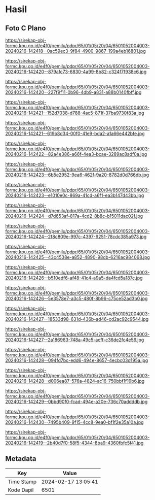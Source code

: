 # Hasil

## Foto C Plano

https://sirekap-obj-formc.kpu.go.id/e4f0/pemilu/pdpr/65/01/05/20/04/6501052004003-20240216-142418--0ac59ec3-9f84-4900-9867-199a4eb16801.jpg

https://sirekap-obj-formc.kpu.go.id/e4f0/pemilu/pdpr/65/01/05/20/04/6501052004003-20240216-142420--879afc73-6830-4a99-8b82-c324f7f938c6.jpg

https://sirekap-obj-formc.kpu.go.id/e4f0/pemilu/pdpr/65/01/05/20/04/6501052004003-20240216-142420--227f9f11-0b96-4db9-a831-a88b0140fbff.jpg

https://sirekap-obj-formc.kpu.go.id/e4f0/pemilu/pdpr/65/01/05/20/04/6501052004003-20240216-142421--152d7038-d788-4ac5-871f-37ba9730f83a.jpg

https://sirekap-obj-formc.kpu.go.id/e4f0/pemilu/pdpr/65/01/05/20/04/6501052004003-20240216-142421--619b8d34-00f0-41e9-bda2-a1a66e442bfe.jpg

https://sirekap-obj-formc.kpu.go.id/e4f0/pemilu/pdpr/65/01/05/20/04/6501052004003-20240216-142422--82a4e386-a66f-4ea3-bcae-3289ac8adf0a.jpg

https://sirekap-obj-formc.kpu.go.id/e4f0/pemilu/pdpr/65/01/05/20/04/6501052004003-20240216-142423--6b5e2952-9ea6-462f-9a20-8782d0d766db.jpg

https://sirekap-obj-formc.kpu.go.id/e4f0/pemilu/pdpr/65/01/05/20/04/6501052004003-20240216-142423--e1010e0c-869a-41cd-a6f1-ea3b147d43bb.jpg

https://sirekap-obj-formc.kpu.go.id/e4f0/pemilu/pdpr/65/01/05/20/04/6501052004003-20240216-142424--d7d653af-817a-4cd2-8b8c-b15011dac02f.jpg

https://sirekap-obj-formc.kpu.go.id/e4f0/pemilu/pdpr/65/01/05/20/04/6501052004003-20240216-142424--2f8c809e-997c-4397-9251-78cdc385a973.jpg

https://sirekap-obj-formc.kpu.go.id/e4f0/pemilu/pdpr/65/01/05/20/04/6501052004003-20240216-142425--43c4538e-a852-4890-98db-6216ac984068.jpg

https://sirekap-obj-formc.kpu.go.id/e4f0/pemilu/pdpr/65/01/05/20/04/6501052004003-20240216-142426--b510edf6-af48-41c4-a9a5-da4fcd5a187c.jpg

https://sirekap-obj-formc.kpu.go.id/e4f0/pemilu/pdpr/65/01/05/20/04/6501052004003-20240216-142426--5e3578e7-a3c5-480f-8b96-c75ce52ad3b0.jpg

https://sirekap-obj-formc.kpu.go.id/e4f0/pemilu/pdpr/65/01/05/20/04/6501052004003-20240216-142427--18533d98-631d-436b-ad46-cd2ac92c9544.jpg

https://sirekap-obj-formc.kpu.go.id/e4f0/pemilu/pdpr/65/01/05/20/04/6501052004003-20240216-142427--2a186963-748a-49c5-acff-c36de2fc4e56.jpg

https://sirekap-obj-formc.kpu.go.id/e4f0/pemilu/pdpr/65/01/05/20/04/6501052004003-20240216-142428--094fd7bc-edd6-494e-8657-4ecbc03d195a.jpg

https://sirekap-obj-formc.kpu.go.id/e4f0/pemilu/pdpr/65/01/05/20/04/6501052004003-20240216-142428--d006ea87-576a-4824-ac16-750bbf1f19b6.jpg

https://sirekap-obj-formc.kpu.go.id/e4f0/pemilu/pdpr/65/01/05/20/04/6501052004003-20240216-142429--0bbd90f0-fcad-494e-a20e-736c70addddb.jpg

https://sirekap-obj-formc.kpu.go.id/e4f0/pemilu/pdpr/65/01/05/20/04/6501052004003-20240216-142430--7495b409-9f15-4cc8-9ea0-bf1f2e35a10a.jpg

https://sirekap-obj-formc.kpu.go.id/e4f0/pemilu/pdpr/65/01/05/20/04/6501052004003-20240216-142419--2b40d7f0-58f5-4344-8ba9-4360fbfc5f41.jpg


## Metadata

| Key        | Value               |
| ---------- | ------------------- |
| Time Stamp | 2024-02-17 13:05:41 |
| Kode Dapil | 6501                |



